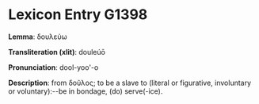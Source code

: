 # Lexicon Entry G1398

**Lemma**: δουλεύω

**Transliteration (xlit)**: douleúō

**Pronunciation**: dool-yoo'-o

**Description**:
from δοῦλος; to be a slave to (literal or figurative, involuntary or voluntary):--be in bondage, (do) serve(-ice).
